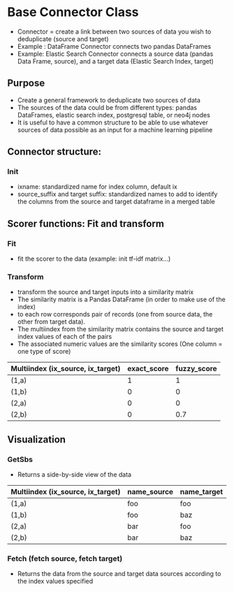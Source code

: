 # Base Connector Class
* Connector = create a link between two sources of data you wish to deduplicate (source and target)
* Example : DataFrame Connector connects two pandas DataFrames
* Example: Elastic Search Connector connects a source data (pandas Data Frame, source), and a target data (Elastic Search Index, target)

## Purpose
* Create a general framework to deduplicate two sources of data
* The sources of the data could be from different types: pandas DataFrames, elastic search index, postgresql table, or neo4j nodes
* It is useful to have a common structure to be able to use whatever sources of data possible as an input for a machine learning pipeline

## Connector structure:
### Init
* ixname: standardized name for index column, default ix
* source_suffix and target suffix: standardized names to add to identify the columns from the source and target dataframe in a merged table

## Scorer functions: Fit and transform
### Fit
* fit the scorer to the data (example: init tf-idf matrix...)
### Transform
* transform the source and target inputs into a similarity matrix
* The similarity matrix is a Pandas DataFrame (in order to make use of the index)
* to each row corresponds pair of records (one from source data, the other from target data).
* The multiindex from the similarity matrix contains the source and target index values of each of the pairs
* The associated numeric values are the similarity scores (One column = one type of score)

|Multiindex (ix_source, ix_target)|exact_score|fuzzy_score|
|---|---|---|
|(1,a)|1|1|
|(1,b)|0|0|
|(2,a)|0|0|
|(2,b)|0|0.7|

## Visualization
### GetSbs
* Returns a side-by-side view of the data

|Multiindex (ix_source, ix_target)|name_source|name_target|
|---|---|---|
|(1,a)|foo|foo|
|(1,b)|foo|baz|
|(2,a)|bar|foo|
|(2,b)|bar|baz|


### Fetch (fetch source, fetch target)
* Returns the data from the source and target data sources according to the index values specified

